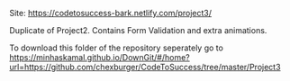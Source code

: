 Site: https://codetosuccess-bark.netlify.com/project3/

Duplicate of Project2. Contains Form Validation and extra animations.

To download this folder of the repository seperately go to https://minhaskamal.github.io/DownGit/#/home?url=https://github.com/chexburger/CodeToSuccess/tree/master/Project3
